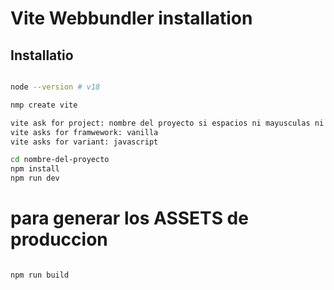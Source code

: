 # Vite Webbundler installation

## Installatio

```bash

node --version # v18

nmp create vite

vite ask for project: nombre del proyecto si espacios ni mayusculas ni especiales
vite asks for framwework: vanilla
vite asks for variant: javascript

cd nombre-del-proyecto
npm install
npm run dev

```
# para generar los ASSETS de produccion

```bash

npm run build
